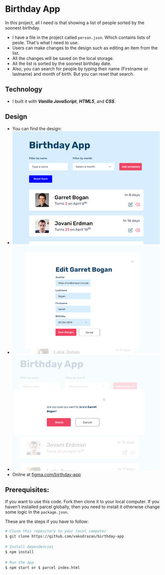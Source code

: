 # Birthday App

In this project, all I need is that showing a list of people sorted by the soonest birthday.
 - I have a file in the project called `person.json`. Which contains lists of peole. That's what I need to use.
- Users can make changes to the design such as editing an item from the list.
- All the changes will be saved on the local storage.
- All the list is sorted by the soonest birthday date.
 -  Also, you can search for people by typing their name (Firstname or lastname) and month of birth. But you can reset that search.

## Technology
- I built it with ***Vanilla JavaScript***, ***HTML5***, and ***CSS***.

## Design
- You can find the design: 
 - ![ScreenShoot](./assets/homepage.png)
 - ![ScreenShoot](./assets/edit-page.png)
 - ![ScreenShoot](./assets/delete-page.png)
 - Online at [figma.com/birthday-app](https://www.figma.com/file/bb1Mie5R3mUhR77PtGG8bJ/Birthday-App?node-id=0%3A1)

 ## Prerequisites:

 If you want to use this code. Fork then clone it to your local computer. If you haven't installed parcel globally, then you need to install it otherwise change some logic in the `package.json`.

These are the steps if you have to follow: 

```bash
# Clone this repository to your local computer
$ git clone https://github.com/vakodrazan/birthday-app

# Install dependencies
$ npm install

# Run the app
$ npm start or $ parcel index.html
```